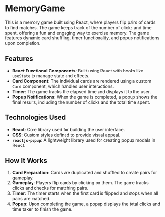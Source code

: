 # MemoryGame

This is a memory game built using React, where players flip pairs of cards to find matches. The game keeps track of the number of clicks and time spent, offering a fun and engaging way to exercise memory. The game features dynamic card shuffling, timer functionality, and popup notifications upon completion.

## Features
- **React Functional Components**: Built using React with hooks like `useState` to manage state and effects.
- **Card Component**: The individual cards are rendered using a custom `Card` component, which handles user interactions.
- **Timer**: The game tracks the elapsed time and displays it to the user.
- **Popup Notifications**: When the game is completed, a popup shows the final results, including the number of clicks and the total time spent.

## Technologies Used
- **React**: Core library used for building the user interface.
- **CSS**: Custom styles defined to provide visual appeal.
- **`reactjs-popup`**: A lightweight library used for creating popup modals in React.

## How It Works
1. **Card Preparation**: Cards are duplicated and shuffled to create pairs for gameplay.
2. **Gameplay**: Players flip cards by clicking on them. The game tracks clicks and checks for matching pairs.
3. **Timer**: The timer starts when the first card is flipped and stops when all pairs are matched.
4. **Popup**: Upon completing the game, a popup displays the total clicks and time taken to finish the game.
